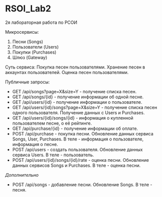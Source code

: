 # RSOI_Lab2
2я лабораторная работа по РСОИ

Микросервисы:
1. Песни (Songs)
2. Пользователи (Users)
3. Покупки (Purchases)
4. Шлюз (Gateway)

Суть сервиса: Покупка песен пользователями. Хранение песен в аккаунтах пользователей. Оценка песен пользователями.
 

Публичные запросы:
* GET /api/songs?page=X&size=Y - получение списка песен.
* GET /api/songs/{id} - получение информации об одной песне.
* GET /api/users/{id} - получение информации о пользователе.
* GET /api/users/{id}/songs?page=X&size=Y - получение списка песен одного пользователя. Получение данных с Users и Purchases.
* GET /api/users/{id}/songs/{id} - информация о купленной пользователем песне, о её рейтинге.
* GET /api/purchase/{id} - получение информации об оплате. 
* POST /api/purchase - покупка песни. Обновление данных сервиса Songs, User, Purchases. В теле - информация о пользователе, информация о песне.
* POST /api/users - создать пользователя. Обновление данных сервиса Users. В теле - пользователь.
* POST /api/users/{id}/songs/{id}/rate - оценка песни. Обновление данных сервисов Songs и Purchases. В теле - оценка песни.

*Дополнительно*

* POST /api/songs - добавление песни. Обновление Songs. В теле - песня.

